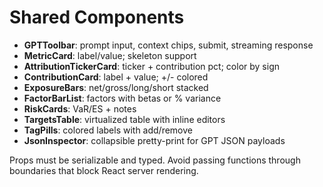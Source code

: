 # Shared Components

- **GPTToolbar**: prompt input, context chips, submit, streaming response
- **MetricCard**: label/value; skeleton support
- **AttributionTickerCard**: ticker + contribution pct; color by sign
- **ContributionCard**: label + value; +/- colored
- **ExposureBars**: net/gross/long/short stacked
- **FactorBarList**: factors with betas or % variance
- **RiskCards**: VaR/ES + notes
- **TargetsTable**: virtualized table with inline editors
- **TagPills**: colored labels with add/remove
- **JsonInspector**: collapsible pretty-print for GPT JSON payloads

Props must be serializable and typed. Avoid passing functions through boundaries that block React server rendering.
